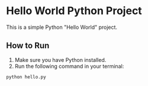 # Hello World Python Project

This is a simple Python "Hello World" project.

## How to Run

1. Make sure you have Python installed.
2. Run the following command in your terminal:

```
python hello.py
```
